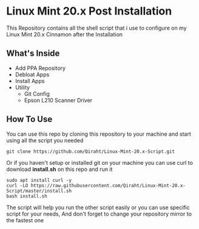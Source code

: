 # Linux Mint 20.x Post Installation  

This Repository contains all the shell script that i use to configure on my Linux Mint 20.x Cinnamon after the Installation

## What's Inside
* Add PPA Repository
* Debloat Apps
* Install Apps
* Utility
    - Git Config
    - Epson L210 Scanner Driver

## How To Use
You can use this repo by cloning this repository to your machine and start using all the script you needed
    
    git clone https://github.com/Qiraht/Linux-Mint-20.x-Script.git

Or if you haven't setup or installed git on your machine you can use curl to download **install.sh** on this repo and run it
    
    sudo apt install curl -y
    curl -LO https://raw.githubusercontent.com/Qiraht/Linux-Mint-20.x-Script/master/install.sh
    bash install.sh

The script will help you run the other script easily or you can use specific script for your needs, And don't forget to change your repository mirror to the fastest one
